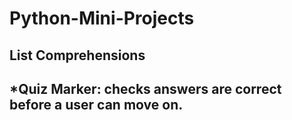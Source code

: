# Python-Mini-Projects

## List Comprehensions
###
*Quiz Marker: checks answers are correct before a user can move on.
-
